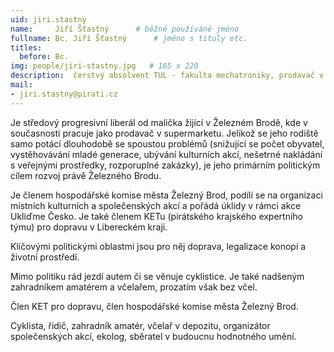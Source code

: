 ```yaml
---
uid: jiri.stastny
name:     Jiří Šťastný  	# běžně používáné jméno
fullname: Bc. Jiří Šťastný  	# jméno s tituly etc.
titles:
  before: Bc.
img: people/jiri-stastny.jpg   # 165 x 220
description:  čerstvý absolvent TUL - fakulta mechatroniky, prodavač v supermarketu       	# kratký popis, max 160 znaků
mail:
- jiri.stastny@pirati.cz
---
```

Je středový progresivní liberál od malička žijící v Železném Brodě, kde v současnosti pracuje jako prodavač v supermarketu. Jelikož se jeho rodiště samo potácí dlouhodobě se spoustou problémů (snižující se počet obyvatel, vystěhovávání mladé generace, ubývání kulturních akcí, nešetrné nakládání s veřejnými prostředky, rozporuplné zakázky), je jeho primárním politickým cílem rozvoj právě Železného Brodu.

Je členem hospodářské komise města Železný Brod, podílí se na organizaci místních kulturních a společenských akcí a pořádá úklidy v rámci akce Ukliďme Česko. Je také členem KETu (pirátského krajského expertního týmu) pro dopravu v Libereckém kraji.

Klíčovými politickými oblastmi jsou pro něj doprava, legalizace konopí a životní prostředí.

Mimo politiku rád jezdí autem či se věnuje cyklistice. Je také nadšeným zahradníkem amatérem a včelařem, prozatím však bez včel.

Člen KET pro dopravu, člen hospodářské komise města Železný Brod.

Cyklista, řidič, zahradník amatér, včelař v depozitu, organizátor společenských akcí, ekolog, sběratel v budoucnu hodnotného umění.